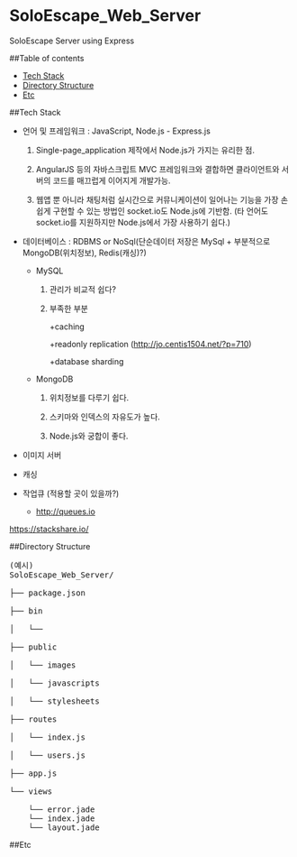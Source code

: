 # SoloEscape_Web_Server
SoloEscape Server using Express

##Table of contents

- [Tech Stack](#tech-stack)
- [Directory Structure](#directory-structure)
- [Etc](#etc)

##Tech Stack

* 언어 및 프레임워크 : JavaScript, Node.js - Express.js

  1. Single-page_application 제작에서 Node.js가 가지는 유리한 점.

  2. AngularJS 등의 자바스크립트 MVC 프레임워크와 결합하면 클라이언트와 서버의 코드를 매끄럽게 이어지게 개발가능. 

  3. 웹앱 뿐 아니라 채팅처럼 실시간으로 커뮤니케이션이 일어나는 기능을 가장 손쉽게 구현할 수 있는 방법인 socket.io도 Node.js에 기반함.
(타 언어도 socket.io를 지원하지만 Node.js에서 가장 사용하기 쉽다.)

* 데이터베이스 : RDBMS or NoSql(단순데이터 저장은 MySql + 부분적으로 MongoDB(위치정보), Redis(캐싱)?)

  * MySQL
    1. 관리가 비교적 쉽다?
  
    2. 부족한 부분
    
       +caching
  
       +readonly replication (http://jo.centis1504.net/?p=710)
     
       +database sharding

  * MongoDB
    1. 위치정보를 다루기 쉽다.
    
    2. 스키마와 인덱스의 자유도가 높다.
    
    3. Node.js와 궁합이 좋다.

* 이미지 서버

* 캐싱

* 작업큐 (적용할 곳이 있을까?)
  * http://queues.io

https://stackshare.io/

##Directory Structure

<pre>
(예시)
SoloEscape_Web_Server/

├── package.json

├── bin

│   └──

├── public

│   └── images

│   └── javascripts

│   └── stylesheets

├── routes

│   └── index.js

│   └── users.js

├── app.js

└── views

    └── error.jade
    └── index.jade
    └── layout.jade
</pre>


##Etc